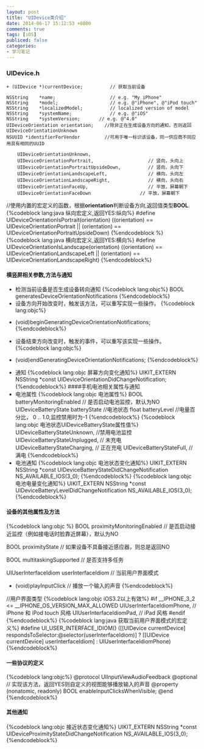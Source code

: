```yaml
---
layout: post
title: "UIDevice类介绍"
date: 2014-06-17 15:12:53 +0800
comments: true
tags: [iOS]
publiced: false
categories:
- 学习笔记
---
```

### UIDevice.h

``` objc 设备的基本属性
+ (UIDevice *)currentDevice; 		  // 获取当前设备

NSString    *name;               	  // e.g. "My iPhone"  
NSString    *model;              	  // e.g. @"iPhone", @"iPod touch"  
NSString    *localizedModel;     	  // localized version of model  
NSString    *systemName;     		  // e.g. @"iOS"  
NSString    *systemVersion;   	  // e.g. @"4.0"  
UIDeviceOrientation orientation;    //除非正在生成设备方向的通知，否则返回UIDeviceOrientationUnknown  
NSUUID *identifierForVendor         //可用于唯一标识该设备，同一供应商不同应用具有相同的UUID
```
```objc 方向属性值
    UIDeviceOrientationUnknown,
    UIDeviceOrientationPortrait,                    // 竖向，头向上
    UIDeviceOrientationPortraitUpsideDown,  		// 竖向，头向下
    UIDeviceOrientationLandscapeLeft,         		// 横向，头向左
    UIDeviceOrientationLandscapeRight,       		// 横向，头向右
    UIDeviceOrientationFaceUp,                  	// 平放，屏幕朝下
    UIDeviceOrientationFaceDown                	 // 平放，屏幕朝下
```
//使用内置的宏定义的函数，根据**orientation**判断设备方向,返回值类型**BOOL**.  
{%codeblock lang:java 纵向宏定义,返回YES:纵向%}
#define UIDeviceOrientationIsPortrait(orientation)  ((orientation) == UIDeviceOrientationPortrait || (orientation) == UIDeviceOrientationPortraitUpsideDown)
{%endcodeblock %}
{%codeblock lang:java 横向宏定义,返回YES:横向%}
#define UIDeviceOrientationIsLandscape(orientation) ((orientation) == UIDeviceOrientationLandscapeLeft || (orientation) == UIDeviceOrientationLandscapeRight)
{%endcodeblock%}
<!--more-->
  
#### 横竖屏相关参数,方法与通知

* 检测当前设备是否生成设备转向通知
{%codeblock lang:objc%}
BOOL generatesDeviceOrientationNotifications
{%endcodeblock%}
* 设备方向开始改变时，触发该方法，可以重写实现一些操作。
{%codeblock lang:objc%}
- (void)beginGeneratingDeviceOrientationNotifications;
{%endcodeblock%}
* 设备结束方向改变时，触发的事件，可以重写该实现一些操作。
{%codeblock lang:objc%}
- (void)endGeneratingDeviceOrientationNotifications;
{%endcodeblock%}
* 通知
{%codeblock lang:objc 屏幕方向变化通知%}
UIKIT_EXTERN NSString *const UIDeviceOrientationDidChangeNotification;
{%endcodeblock%}
####手机电池相关属性与通知
* 电池属性
{%codeblock lang:objc 电池属性%}
BOOL batteryMonitoringEnabled		      // 是否启动电池监控，默认为NO 
UIDeviceBatteryState batteryState 		//电池状态
float batteryLevel   					 //电量百分比， 0 .. 1.0,监控禁用时为-1
{%endcodeblock%}
{%codeblock lang:objc 电池状态UIDeviceBatteryState属性值%}
    UIDeviceBatteryStateUnknown,		 //禁用电池监控
    UIDeviceBatteryStateUnplugged,      // 未充电
    UIDeviceBatteryStateCharging,       // 正在充电
    UIDeviceBatteryStateFull,           // 满电
{%endcodeblock%}
* 电池通知
{%codeblock lang:objc 电池状态变化通知%}
UIKIT_EXTERN NSString *const UIDeviceBatteryStateDidChangeNotification   NS_AVAILABLE_IOS(3_0);
{%endcodeblock%}
{%codeblock lang:objc 电池电量变化通知%}
UIKIT_EXTERN NSString *const UIDeviceBatteryLevelDidChangeNotification   NS_AVAILABLE_IOS(3_0);
{%endcodeblock%}

#### 设备的其他属性及方法
{%codeblock lang:objc %}
BOOL proximityMonitoringEnabled // 是否启动接近监控（例如接电话时脸靠近屏幕），默认为NO

BOOL proximityState // 如果设备不具备接近感应器，则总是返回NO

BOOL multitaskingSupported // 是否支持多任务

UIUserInterfaceIdiom userInterfaceIdiom // 当前用户界面模式

- (void)playInputClick   // 播放一个输入的声音
{%endcodeblock%}

//用户界面类型
{%codeblock lang:objc iOS3.2以上有效%}
#if __IPHONE_3_2 <= __IPHONE_OS_VERSION_MAX_ALLOWED
    UIUserInterfaceIdiomPhone,           // iPhone 和 iPod touch 风格
    UIUserInterfaceIdiomPad,              // iPad 风格
#endif
{%endcodeblock%}
{%codeblock lang:java 获取当前用户界面模式的宏定义%}
#define UI_USER_INTERFACE_IDIOM() ([[UIDevice currentDevice] respondsToSelector:@selector(userInterfaceIdiom)] ? [[UIDevice currentDevice] userInterfaceIdiom] : UIUserInterfaceIdiomPhone)
{%endcodeblock%}

#### 一些协议的定义
{%codeblock lang:objc%}
@protocol UIInputViewAudioFeedback
@optional
// 实现该方法，返回YES则自定义的视图能够播放输入的声音
@property (nonatomic, readonly) BOOL enableInputClicksWhenVisible; 
@end
{%endcodeblock%}

#### 其他通知
{%codeblock lang:objc 接近状态变化通知%}
UIKIT_EXTERN NSString *const UIDeviceProximityStateDidChangeNotification NS_AVAILABLE_IOS(3_0);
{%endcodeblock%}

